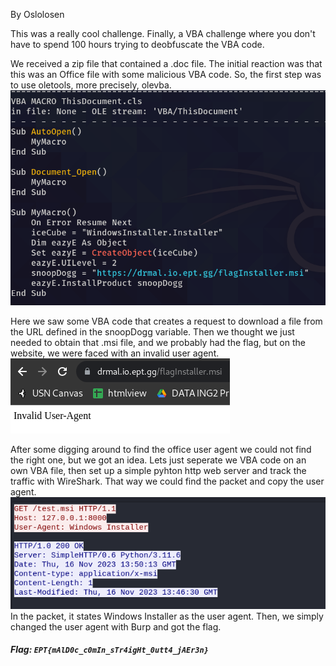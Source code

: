 By Oslolosen

This was a really cool challenge. Finally, a VBA challenge where you don't have to spend 100 hours trying to deobfuscate the VBA code.

We received a zip file that contained a .doc file. The initial reaction was that this was an Office file with some malicious VBA code. So, the first step was to use oletools, more precisely, olevba.
![](ole_vba.png)

Here we saw some VBA code that creates a request to download a file from the URL defined in the snoopDogg variable. Then we thought we just needed to obtain that .msi file, and we probably had the flag, but on the website, we were faced with an invalid user agent.
![](invalid_useragent.png)

After some digging around to find the office user agent we could not find the right one, but we got an idea. Lets just seperate we VBA code on an own VBA file, then set up a simple pyhton http web server and track the traffic with WireShark. That way we could find the packet and copy the user agent.  
![](valid_useragent.png)
In the packet, it states Windows Installer as the user agent. Then, we simply changed the user agent with Burp and got the flag.

##### Flag: `EPT{mAlD0c_c0mIn_sTr4igHt_0utt4_jAEr3n}`
